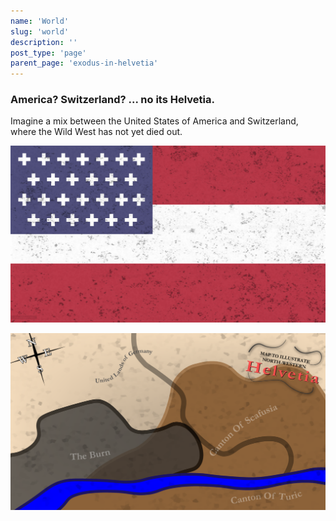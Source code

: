 ```yaml
---
name: 'World'
slug: 'world'
description: ''
post_type: 'page'
parent_page: 'exodus-in-helvetia'
---
```


### America? Switzerland? ... no its Helvetia.

Imagine a mix between the United States of America and Switzerland, where the Wild West has not yet died out.

![Dirty Flag of Helvetia](../images/flag__dirty.png)

![Map Of Helvetia](../images/map.png)
